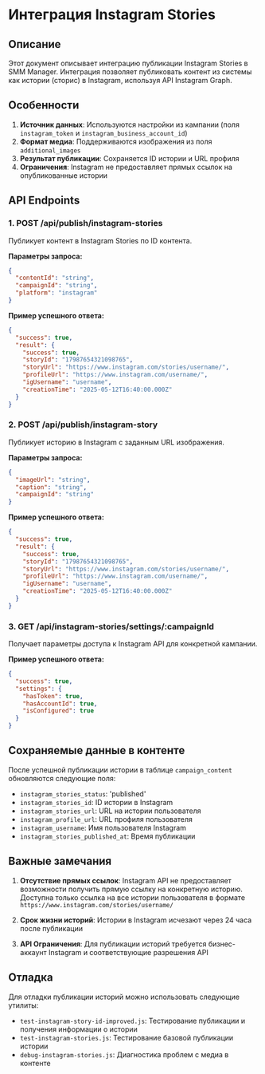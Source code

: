 # Интеграция Instagram Stories

## Описание

Этот документ описывает интеграцию публикации Instagram Stories в SMM Manager. Интеграция позволяет публиковать контент из системы как истории (сторис) в Instagram, используя API Instagram Graph.

## Особенности

1. **Источник данных**: Используются настройки из кампании (поля `instagram_token` и `instagram_business_account_id`)
2. **Формат медиа**: Поддерживаются изображения из поля `additional_images`
3. **Результат публикации**: Сохраняется ID истории и URL профиля
4. **Ограничения**: Instagram не предоставляет прямых ссылок на опубликованные истории

## API Endpoints

### 1. POST /api/publish/instagram-stories

Публикует контент в Instagram Stories по ID контента.

**Параметры запроса:**
```json
{
  "contentId": "string",
  "campaignId": "string",
  "platform": "instagram"
}
```

**Пример успешного ответа:**
```json
{
  "success": true,
  "result": {
    "success": true,
    "storyId": "17987654321098765",
    "storyUrl": "https://www.instagram.com/stories/username/",
    "profileUrl": "https://www.instagram.com/username/",
    "igUsername": "username",
    "creationTime": "2025-05-12T16:40:00.000Z"
  }
}
```

### 2. POST /api/publish/instagram-story

Публикует историю в Instagram с заданным URL изображения.

**Параметры запроса:**
```json
{
  "imageUrl": "string",
  "caption": "string",
  "campaignId": "string"
}
```

**Пример успешного ответа:**
```json
{
  "success": true,
  "result": {
    "success": true,
    "storyId": "17987654321098765",
    "storyUrl": "https://www.instagram.com/stories/username/",
    "profileUrl": "https://www.instagram.com/username/",
    "igUsername": "username",
    "creationTime": "2025-05-12T16:40:00.000Z"
  }
}
```

### 3. GET /api/instagram-stories/settings/:campaignId

Получает параметры доступа к Instagram API для конкретной кампании.

**Пример успешного ответа:**
```json
{
  "success": true,
  "settings": {
    "hasToken": true,
    "hasAccountId": true,
    "isConfigured": true
  }
}
```

## Сохраняемые данные в контенте

После успешной публикации истории в таблице `campaign_content` обновляются следующие поля:

- `instagram_stories_status`: 'published'
- `instagram_stories_id`: ID истории в Instagram
- `instagram_stories_url`: URL на истории пользователя
- `instagram_profile_url`: URL профиля пользователя
- `instagram_username`: Имя пользователя Instagram
- `instagram_stories_published_at`: Время публикации

## Важные замечания

1. **Отсутствие прямых ссылок**: Instagram API не предоставляет возможности получить прямую ссылку на конкретную историю. Доступна только ссылка на все истории пользователя в формате `https://www.instagram.com/stories/username/`

2. **Срок жизни историй**: Истории в Instagram исчезают через 24 часа после публикации

3. **API Ограничения**: Для публикации историй требуется бизнес-аккаунт Instagram и соответствующие разрешения API

## Отладка

Для отладки публикации историй можно использовать следующие утилиты:

- `test-instagram-story-id-improved.js`: Тестирование публикации и получения информации о истории
- `test-instagram-stories.js`: Тестирование базовой публикации истории
- `debug-instagram-stories.js`: Диагностика проблем с медиа в контенте